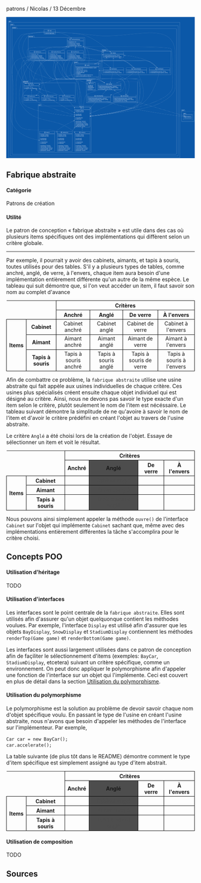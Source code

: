 patrons / Nicolas / 13 Décembre

![SVG du PUML du projet](https://github.com/101010101010101011010/patrons/blob/master/PatronsPUML.svg)

## Fabrique abstraite
#### Catégorie
Patrons de création
#### Utilité
Le patron de conception « fabrique abstraite » est utile dans des cas où plusieurs items spécifiques ont des implémentations qui diffèrent selon un critère globale.

---

Par exemple, il pourrait y avoir des cabinets, aimants, et tapis à souris, toutes utilisés pour des tables. S'il y a plusieurs types de tables, comme anchré, anglé, de verre, à l'envers, chaque item aura besoin d'une implémentation entièrement différente qu'un autre de la même espèce. Le tableau qui suit démontre que, si l'on veut accéder un item, il faut savoir son nom au complet d'avance

<style  type="text/css">

  th, td {
    text-align: center; 
    vertical-align: middle;
    border: 1px solid black;
  }

  td.hide {
    border: 0px solid black;
    visibility: hidden;
  }

  td.hidetext {
    visibility: hidden;
  }

  .nohover {
    background-color: transparent !important;
  }

  table {
    overflow: hidden;
  }

  .table2angle {
    background-color: #4d4d4d;
  }

  .table2cabinet {
    background-color: #4d4d4d;
    
  }

  .table2anglehighlight {
    background-color: #808080;
  }

  .table2cabinet:not(:hover) {
    background-color: transparent;
  }

  .table2cabinet:not(:hover) .table2anglehighlight {
    color: #4d4d4d;
    background-color: #4d4d4d;
  }

</style>

<table>
  <tr>
    <td colspan="2" class="hide"></td>
    <th colspan="4">Critères</th>
  </tr>
  <tr>
    <td colspan="2" class="hide"></td>
    <th>Anchré</th>
    <th>Anglé</th>
    <th>De verre</th>
    <th>À l'envers</th>
  </tr>
  <tr>
    <th rowspan="6">Items</th>
    <th>Cabinet</th>
    <td>Cabinet anchré</td>
    <td>Cabinet anglé</td>
    <td>Cabinet de verre</td>
    <td>Cabinet à l'envers</td>
  </tr>
  <tr>
    <th>Aimant</th>
    <td>Aimant anchré</td>
    <td>Aimant anglé</td>
    <td>Aimant de verre</td>
    <td>Aimant à l'envers</td>
  </tr>
  <tr>
    <th>Tapis à souris</th>
    <td>Tapis à souris anchré</td>
    <td>Tapis à souris anglé</td>
    <td>Tapis à souris de verre</td>
    <td>Tapis à souris à l'envers</td>
  </tr>
</table>

Afin de combattre ce problème, la `fabrique abstraite` utilise une usine abstraite qui fait appèle aux usines individuelles de chaque critère. Ces usines plus spécialisés créent ensuite chaque objet individuel qui est désigné au critère. Ainsi, nous ne devons pas savoir le type exacte d'un item selon le critère, plutôt seulement le nom de l'item est nécéssaire. Le tableau suivant démontre la simplitude de ne qu'avoire à savoir le nom de l'item et d'avoir le critère prédéfini en créant l'objet au travers de l'usine abstraite.

Le critère `Anglé` a été choisi lors de la création de l'objet. Essaye de sélectionner un item et voit le résultat.

<table>
  <tr>
    <td colspan="2" class="hide"></td>
    <th colspan="4">Critères</th>
  </tr>
  <tr>
    <td colspan="2" class="hide"></td>
    <th>Anchré</th>
    <th class="table2angle">Anglé</th>
    <th>De verre</th>
    <th>À l'envers</th>
  </tr>
  <tr>
    <th rowspan="6" class="nohover">Items</th>
    <tr class="table2cabinet">
      <th>Cabinet</th>
      <td></td>
      <td class="table2angle table2anglehighlight">Cabinet anglé</td>
      <td></td>
      <td></td>
    </tr>
  </tr>
  <tr class="table2cabinet">
    <th>Aimant</th>
    <td></td>
    <td class="table2angle table2anglehighlight">Aimant anglé</td>
    <td></td>
    <td></td>
  </tr>
  <tr class="table2cabinet">
    <th>Tapis à souris</th>
    <td></td>
    <td class="table2angle table2anglehighlight">Tapis à souris anglé</td>
    <td></td>
    <td></td>
  </tr>
</table>

Nous pouvons ainsi simplement appeler la méthode `ouvre()` de l'interface `Cabinet` sur l'objet qui implémente `Cabinet` sachant que, même avec des implémentations entièrement différentes la tâche s'accomplira pour le critère choisi.



## Concepts POO
#### Utilisation d'héritage
TODO
#### Utilisation d'interfaces
Les interfaces sont le point centrale de la `fabrique abstraite`. Elles sont utilisés afin d'assurer qu'un objet quelquonque contient les méthodes voulues. Par exemple, l'interface `Display` est utilisé afin d'assurer que les objets `BayDisplay`, `SnowDisplay` et `StadiumDisplay` contiennent les méthodes `renderTop(Game game)` et `renderBottom(Game game)`. 

Les interfaces sont aussi largement utilisées dans ce patron de conception afin de façiliter le sélectionnement d'items (exemples: `BayCar`, `StadiumDisplay`, etcetera) suivant un critère spécifique, comme un environnement. On peut donc appliquer le polymorphisme afin d'appeler une fonction de l'interface sur un objet qui l'implémente. Ceci est couvert en plus de détail dans la section [Utilisation du polymorphisme](#utilisation-du-polymorphisme).

#### Utilisation du polymorphisme
Le polymorphisme est la solution au problème de devoir savoir chaque nom d'objet spécifique voulu. En passant le type de l'usine en créant l'usine abstraite, nous n'avons que besoin d'appeler les méthodes de l'interface sur l'implémenteur. Par exemple,
```
Car car = new BayCar();
car.accelerate();
```
La table suivante (de plus tôt dans le README) démontre comment le type d'item spécifique est simplement assigné au type d'item abstrait.

<table>
  <tr>
    <td colspan="2" class="hide"></td>
    <th colspan="4">Critères</th>
  </tr>
  <tr>
    <td colspan="2" class="hide"></td>
    <th>Anchré</th>
    <th class="table2angle">Anglé</th>
    <th>De verre</th>
    <th>À l'envers</th>
  </tr>
  <tr>
    <th rowspan="6" class="nohover">Items</th>
    <tr class="table2cabinet">
      <th>Cabinet</th>
      <td></td>
      <td class="table2angle table2anglehighlight">Cabinet anglé</td>
      <td></td>
      <td></td>
    </tr>
  </tr>
  <tr class="table2cabinet">
    <th>Aimant</th>
    <td></td>
    <td class="table2angle table2anglehighlight">Aimant anglé</td>
    <td></td>
    <td></td>
  </tr>
  <tr class="table2cabinet">
    <th>Tapis à souris</th>
    <td></td>
    <td class="table2angle table2anglehighlight">Tapis à souris anglé</td>
    <td></td>
    <td></td>
  </tr>
</table>

#### Utilisation de composition
TODO

## Sources
